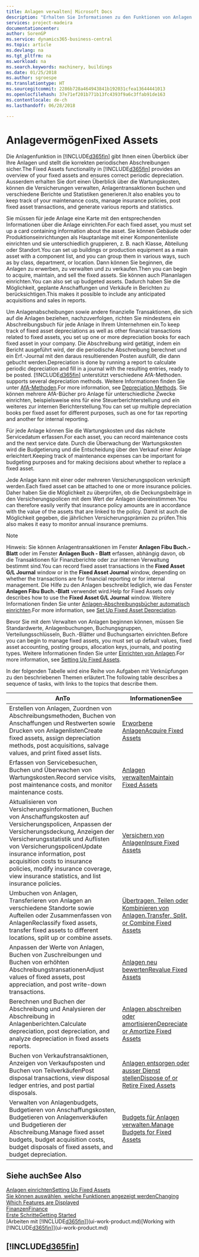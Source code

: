 ```yaml
---
title: Anlagen verwalten| Microsoft Docs
description: "Erhalten Sie Informationen zu den Funktionen von Anlagen und eine Übersicht , wie mit Anlagen gearbeitet wird."
services: project-madeira
documentationcenter: 
author: SorenGP
ms.service: dynamics365-business-central
ms.topic: article
ms.devlang: na
ms.tgt_pltfrm: na
ms.workload: na
ms.search.keywords: machinery, buildings
ms.date: 01/25/2018
ms.author: sgroespe
ms.translationtype: HT
ms.sourcegitcommit: 2286b728a464943841b192031cfea13644441013
ms.openlocfilehash: 37e71ef201b771b13fc4393f9a6c3ffab91de163
ms.contentlocale: de-ch
ms.lasthandoff: 06/28/2018

---
```

# <a name="fixed-assets"></a><span data-ttu-id="4504e-103">Anlagevermögen</span><span class="sxs-lookup"><span data-stu-id="4504e-103">Fixed Assets</span></span>
<span data-ttu-id="4504e-104">Die Anlagenfunktion in [!INCLUDE[d365fin](includes/d365fin_md.md)] gibt Ihnen einen Überblick über Ihre Anlagen und stellt die korrekten periodischen Abschreibungen sicher.</span><span class="sxs-lookup"><span data-stu-id="4504e-104">The Fixed Assets functionality in [!INCLUDE[d365fin](includes/d365fin_md.md)] provides an overview of your fixed assets and ensures correct periodic depreciation.</span></span> <span data-ttu-id="4504e-105">Ausserdem erhalten Sie dort einen Überblick über die Wartungskosten, können die Versicherungen verwalten, Anlagentransaktionen buchen und verschiedene Berichte und Statistiken generieren.</span><span class="sxs-lookup"><span data-stu-id="4504e-105">It also enables you to keep track of your maintenance costs, manage insurance policies, post fixed asset transactions, and generate various reports and statistics.</span></span>

<span data-ttu-id="4504e-106">Sie müssen für jede Anlage eine Karte mit den entsprechenden Informationen über die Anlage einrichten.</span><span class="sxs-lookup"><span data-stu-id="4504e-106">For each fixed asset, you must set up a card containing information about the asset.</span></span> <span data-ttu-id="4504e-107">Sie können Gebäude oder Produktionseinrichtungen als Hauptanlage mit einer Komponentenliste einrichten und sie unterschiedlich gruppieren, z. B. nach Klasse, Abteilung oder Standort.</span><span class="sxs-lookup"><span data-stu-id="4504e-107">You can set up buildings or production equipment as a main asset with a component list, and you can group them in various ways, such as by class, department, or location.</span></span> <span data-ttu-id="4504e-108">Dann können Sie beginnen, die Anlagen zu erwerben, zu verwalten und zu verkaufen.</span><span class="sxs-lookup"><span data-stu-id="4504e-108">Then you can begin to acquire, maintain, and sell the fixed assets.</span></span> <span data-ttu-id="4504e-109">Sie können auch Plananlagen einrichten.</span><span class="sxs-lookup"><span data-stu-id="4504e-109">You can also set up budgeted assets.</span></span> <span data-ttu-id="4504e-110">Dadurch haben Sie die Möglichkeit, geplante Anschaffungen und Verkäufe in Berichten zu berücksichtigen.</span><span class="sxs-lookup"><span data-stu-id="4504e-110">This makes it possible to include any anticipated acquisitions and sales in reports.</span></span>

<span data-ttu-id="4504e-111">Um Anlagenabscheibungen sowie andere finanzielle Transaktionen, die sich auf die Anlagen beziehen, nachzuverfolgen, richten Sie mindestens ein Abschreibungsbuch für jede Anlage in Ihrem Unternehmen ein.</span><span class="sxs-lookup"><span data-stu-id="4504e-111">To keep track of fixed asset depreciations as well as other financial transactions related to fixed assets, you set up one or more depreciation books for each fixed asset in your company.</span></span> <span data-ttu-id="4504e-112">Die Abschreibung wird getätigt, indem ein Bericht ausgeführt wird, der die periodische Abschreibung berechnet und ein Erf.-Journal mit den daraus resultierenden Posten ausfüllt, die dann gebucht werden.</span><span class="sxs-lookup"><span data-stu-id="4504e-112">Depreciation is done by running a report to calculate periodic depreciation and fill in a journal with the resulting entries, ready to be posted.</span></span> [!INCLUDE[d365fin](includes/d365fin_md.md)]<span data-ttu-id="4504e-113"> unterstützt verschiedene AfA-Methoden.</span><span class="sxs-lookup"><span data-stu-id="4504e-113"> supports several depreciation methods.</span></span> <span data-ttu-id="4504e-114">Weitere Informationen finden Sie unter [AfA-Methoden](fa-depreciation-methods.md).</span><span class="sxs-lookup"><span data-stu-id="4504e-114">For more information, see [Depreciation Methods](fa-depreciation-methods.md).</span></span> <span data-ttu-id="4504e-115">Sie können mehrere AfA-Bücher pro Anlage für unterschiedliche Zwecke einrichten, beispielsweise eins für eine Steuerberichterstellung und ein weiteres zur internen Berichterstellung.</span><span class="sxs-lookup"><span data-stu-id="4504e-115">You can set up multiple depreciation books per fixed asset for different purposes, such as one for tax reporting and another for internal reporting.</span></span>

<span data-ttu-id="4504e-116">Für jede Anlage können Sie die Wartungskosten und das nächste Servicedatum erfassen.</span><span class="sxs-lookup"><span data-stu-id="4504e-116">For each asset, you can record maintenance costs and the next service date.</span></span> <span data-ttu-id="4504e-117">Durch die Überwachung der Wartungskosten wird die Budgetierung und die Entscheidung über den Verkauf einer Anlage erleichtert.</span><span class="sxs-lookup"><span data-stu-id="4504e-117">Keeping track of maintenance expenses can be important for budgeting purposes and for making decisions about whether to replace a fixed asset.</span></span>

<span data-ttu-id="4504e-118">Jede Anlage kann mit einer oder mehreren Versicherungspolicen verknüpft werden.</span><span class="sxs-lookup"><span data-stu-id="4504e-118">Each fixed asset can be attached to one or more insurance policies.</span></span> <span data-ttu-id="4504e-119">Daher haben Sie die Möglichkeit zu überprüfen, ob die Deckungsbeiträge in den Versicherungspolicen mit dem Wert der Anlagen übereinstimmen.</span><span class="sxs-lookup"><span data-stu-id="4504e-119">You can therefore easily verify that insurance policy amounts are in accordance with the value of the assets that are linked to the policy.</span></span> <span data-ttu-id="4504e-120">Damit ist auch die Möglichkeit gegeben, die jährlichen Versicherungsprämien zu prüfen.</span><span class="sxs-lookup"><span data-stu-id="4504e-120">This also makes it easy to monitor annual insurance premiums.</span></span>

> [!NOTE]  
>   <span data-ttu-id="4504e-121">Hinweis: Sie können Anlagentransaktionen im Fenster **Anlagen Fibu Buch.-Blatt** oder im Fenster **Anlagen Buch - Blatt** erfassen, abhängig davon, ob die Transaktionen für Finanzberichte oder zur internen Verwaltung bestimmt sind.</span><span class="sxs-lookup"><span data-stu-id="4504e-121">You can record fixed asset transactions in the **Fixed Asset G/L Journal** window or in the **Fixed Asset Journal** window, depending on whether the transactions are for financial reporting or for internal management.</span></span> <span data-ttu-id="4504e-122">Die Hilfe zu den Anlagen beschreibt lediglich, wie das Fenster **Anlagen Fibu Buch.-Blatt** verwendet wird.</span><span class="sxs-lookup"><span data-stu-id="4504e-122">Help for Fixed Assets only describes how to use the **Fixed Asset G/L Journal** window.</span></span> <span data-ttu-id="4504e-123">Weitere Informationen finden Sie unter [Anlagen-Abschreibungsbücher automatisch einrichten](fa-how-setup-depreciation.md).</span><span class="sxs-lookup"><span data-stu-id="4504e-123">For more information, see [Set Up Fixed Asset Depreciation](fa-how-setup-depreciation.md).</span></span>

<span data-ttu-id="4504e-124">Bevor Sie mit dem Verwalten von Anlagen beginnen können, müssen Sie Standardwerte, Anlagenbuchungen,  Buchungsgruppen, Verteilungsschlüsseln, Buch.-Blätter und Buchungsarten einrichten.</span><span class="sxs-lookup"><span data-stu-id="4504e-124">Before you can begin to manage fixed assets, you must set up default values, fixed asset accounting, posting groups, allocation keys, journals, and posting types.</span></span> <span data-ttu-id="4504e-125">Weitere Informationen finden Sie unter [Einrichten von Anlagen](fa-setup.md).</span><span class="sxs-lookup"><span data-stu-id="4504e-125">For more information, see [Setting Up Fixed Assets](fa-setup.md).</span></span>

<span data-ttu-id="4504e-126">In der folgenden Tabelle wird eine Reihe von Aufgaben mit Verknüpfungen zu den beschriebenen Themen erläutert.</span><span class="sxs-lookup"><span data-stu-id="4504e-126">The following table describes a sequence of tasks, with links to the topics that describe them.</span></span>

| <span data-ttu-id="4504e-127">An</span><span class="sxs-lookup"><span data-stu-id="4504e-127">To</span></span> | <span data-ttu-id="4504e-128">Informationen</span><span class="sxs-lookup"><span data-stu-id="4504e-128">See</span></span> |
| --- | --- |
| <span data-ttu-id="4504e-129">Erstellen von Anlagen, Zuordnen von Abschreibungsmethoden, Buchen von Anschaffungen und Restwerten sowie Drucken von Anlagenlisten</span><span class="sxs-lookup"><span data-stu-id="4504e-129">Create fixed assets, assign depreciation methods, post acquisitions, salvage values, and print fixed asset lists.</span></span> |[<span data-ttu-id="4504e-130">Erworbene Anlagen</span><span class="sxs-lookup"><span data-stu-id="4504e-130">Acquire Fixed Assets</span></span>](fa-how-acquire.md) |
| <span data-ttu-id="4504e-131">Erfassen von Servicebesuchen, Buchen und Überwachen von Wartungskosten.</span><span class="sxs-lookup"><span data-stu-id="4504e-131">Record service visits, post maintenance costs, and monitor maintenance costs.</span></span> |[<span data-ttu-id="4504e-132">Anlagen verwalten</span><span class="sxs-lookup"><span data-stu-id="4504e-132">Maintain Fixed Assets</span></span>](fa-how-maintain.md) |
| <span data-ttu-id="4504e-133">Aktualisieren von Versicherungsinformationen, Buchen von Anschaffungskosten auf Versicherungspolicen, Anpassen der Versicherungsdeckung, Anzeigen der Versicherungsstatistik und Auflisten von Versicherungspolicen</span><span class="sxs-lookup"><span data-stu-id="4504e-133">Update insurance information, post acquisition costs to insurance policies, modify insurance coverage, view insurance statistics, and list insurance policies.</span></span> |[<span data-ttu-id="4504e-134">Versichern von Anlagen</span><span class="sxs-lookup"><span data-stu-id="4504e-134">Insure Fixed Assets</span></span>](fa-how-insure.md) |
| <span data-ttu-id="4504e-135">Umbuchen von Anlagen, Transferieren von Anlagen an verschiedene Standorte sowie Aufteilen oder Zusammenfassen von Anlagen</span><span class="sxs-lookup"><span data-stu-id="4504e-135">Reclassify fixed assets, transfer fixed assets to different locations, split up or combine assets.</span></span> |[<span data-ttu-id="4504e-136">Übertragen, Teilen oder Kombinieren von Anlagen.</span><span class="sxs-lookup"><span data-stu-id="4504e-136">Transfer, Split, or Combine Fixed Assets</span></span>](fa-how-trans-split-combine.md) |
| <span data-ttu-id="4504e-137">Anpassen der Werte von Anlagen, Buchen von Zuschreibungen und Buchen von erhöhten Abschreibungstransationen</span><span class="sxs-lookup"><span data-stu-id="4504e-137">Adjust values of fixed assets, post appreciation, and post write-down transactions.</span></span> |[<span data-ttu-id="4504e-138">Anlagen neu bewerten</span><span class="sxs-lookup"><span data-stu-id="4504e-138">Revalue Fixed Assets</span></span>](fa-how-revalue.md) |
| <span data-ttu-id="4504e-139">Berechnen und Buchen der Abschreibung und Analysieren der Abschreibung in Anlagenberichten.</span><span class="sxs-lookup"><span data-stu-id="4504e-139">Calculate depreciation, post depreciation, and  analyze depreciation in fixed assets reports.</span></span> |[<span data-ttu-id="4504e-140">Anlagen abschreiben oder amortisieren</span><span class="sxs-lookup"><span data-stu-id="4504e-140">Depreciate or Amortize Fixed Assets</span></span>](fa-how-depreciate-amortize.md) |
| <span data-ttu-id="4504e-141">Buchen von Verkaufstransaktionen, Anzeigen von Verkaufsposten und Buchen von Teilverkäufen</span><span class="sxs-lookup"><span data-stu-id="4504e-141">Post disposal transactions, view disposal ledger entries, and post partial disposals.</span></span> |[<span data-ttu-id="4504e-142">Anlagen entsorgen oder ausser Dienst stellen</span><span class="sxs-lookup"><span data-stu-id="4504e-142">Dispose of or Retire Fixed Assets</span></span>](fa-how-dispose-retire.md) |
| <span data-ttu-id="4504e-143">Verwalten von Anlagenbudgets, Budgetieren von Anschaffungskosten, Budgetieren von Anlagenverkäufen und Budgetieren der Abschreibung.</span><span class="sxs-lookup"><span data-stu-id="4504e-143">Manage fixed asset budgets, budget acquisition costs, budget disposals of fixed assets, and budget depreciation.</span></span> |[<span data-ttu-id="4504e-144">Budgets für Anlagen verwalten.</span><span class="sxs-lookup"><span data-stu-id="4504e-144">Manage Budgets for Fixed Assets</span></span>](fa-how-manage-budgets.md) |

## <a name="see-also"></a><span data-ttu-id="4504e-145">Siehe auch</span><span class="sxs-lookup"><span data-stu-id="4504e-145">See Also</span></span>
[<span data-ttu-id="4504e-146">Anlagen einrichten</span><span class="sxs-lookup"><span data-stu-id="4504e-146">Setting Up Fixed Assets</span></span>](fa-setup.md)  
[<span data-ttu-id="4504e-147">Sie können auswählen, welche Funktionen angezeigt werden</span><span class="sxs-lookup"><span data-stu-id="4504e-147">Changing Which Features are Displayed</span></span>](ui-experiences.md)  
[<span data-ttu-id="4504e-148">Finanzen</span><span class="sxs-lookup"><span data-stu-id="4504e-148">Finance</span></span>](finance.md)  
[<span data-ttu-id="4504e-149">Erste Schritte</span><span class="sxs-lookup"><span data-stu-id="4504e-149">Getting Started</span></span>](product-get-started.md)  
<span data-ttu-id="4504e-150">[Arbeiten mit [!INCLUDE[d365fin](includes/d365fin_md.md)]](ui-work-product.md)</span><span class="sxs-lookup"><span data-stu-id="4504e-150">[Working with [!INCLUDE[d365fin](includes/d365fin_md.md)]](ui-work-product.md)</span></span>

## [!INCLUDE[d365fin](includes/free_trial_md.md)]  
 

